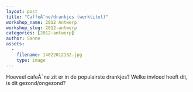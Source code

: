 ```yaml
---
layout: post
title: "CaffeÃ¯ne/drankjes (werktitel)"
workshop_name: 2012 Antwerp
workshop_slug: 2012-antwerp
categories: [2012-antwerp]
author: Sanne 
assets:
  -
    filename: 14022012132.jpg
    type: image
---
```

Hoeveel cafeÃ¯ne zit er in de populairste drankjes? Welke invloed heeft dit, is dit gezond/ongezond?<div><br /></div><div><br /></div>
